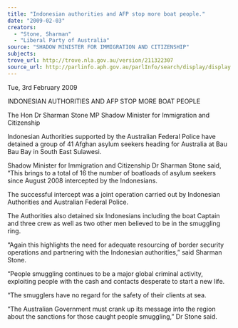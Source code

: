 ```yaml
---
title: "Indonesian authorities and AFP stop more boat people."
date: "2009-02-03"
creators:
  - "Stone, Sharman"
  - "Liberal Party of Australia"
source: "SHADOW MINISTER FOR IMMIGRATION AND CITIZENSHIP"
subjects:
trove_url: http://trove.nla.gov.au/version/211322307
source_url: http://parlinfo.aph.gov.au/parlInfo/search/display/display.w3p;query=Id%3A%22media/pressrel/N7PS6%22
---
```


 Tue, 3rd February 2009    

 INDONESIAN AUTHORITIES AND AFP STOP MORE BOAT  PEOPLE   

 The Hon Dr Sharman Stone MP   Shadow Minister for Immigration and Citizenship   

 Indonesian Authorities supported by the Australian Federal Police have detained a group of  41 Afghan asylum seekers heading for Australia at Bau Bau Bay in South East Sulawesi.  

 Shadow Minister for Immigration and Citizenship Dr Sharman Stone said, “This brings to a  total of 16 the number of boatloads of asylum seekers since August 2008 intercepted by the  Indonesians.  

 The successful intercept was a joint operation carried out by Indonesian Authorities and  Australian Federal Police.  

 The Authorities also detained six Indonesians including the boat Captain and three crew as  well as two other men believed to be in the smuggling ring.  

 “Again this highlights the need for adequate resourcing of border security operations and  partnering with the Indonesian authorities,” said Sharman Stone.  

 “People smuggling continues to be a major global criminal activity, exploiting people with  the cash and contacts desperate to start a new life.  

 “The smugglers have no regard for the safety of their clients at sea.  

 “The Australian Government must crank up its message into the region about the sanctions  for those caught people smuggling,” Dr Stone said.   

